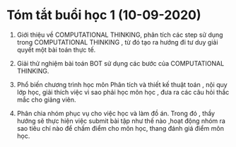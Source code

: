 # Tóm tắt buổi học 1 (10-09-2020)

1. Giới thiệu về COMPUTATIONAL THINKING, phân tích các step sử dụng trong COMPUTATIONAL THINKING , từ đó tạo ra hướng đi tư duy giải quyết một bài toán thực tế. 

2. Giải thử nghiệm bài toán BOT sử dụng các bước của COMPUTATIONAL THINKING.

3. Phổ biến chương trình học môn Phân tích và thiết kế thuật toán , nội quy lớp học, giải thích việc vì sao phải học môn học , đưa ra các câu hỏi thắc mắc cho giảng viên.

4. Phân chia nhóm phục vụ cho việc học và làm đồ án. Trong đó , thầy hướng sẽ thực hiện việc submit bài tập như thế nào ,hoạt động nhóm ra sao tiêu chí nào để chấm điểm cho môn học, thang đánh giá điểm môn học.

